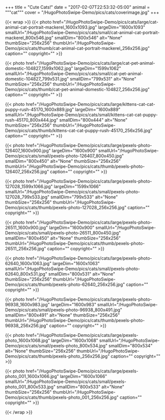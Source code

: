 +++
title = "Cute Cats!"
date = "2017-02-07T22:53:32-05:00"
animal = """cat"""
cover = "/HugoPhotoSwipe-Demo/pics/cats/coverimage.jpg"
+++

{{< wrap >}}
{{< photo href="/HugoPhotoSwipe-Demo/pics/cats/large/cat-animal-cat-portrait-mackerel_1600x1093.jpg" largeDim="1600x1093" smallUrl="/HugoPhotoSwipe-Demo/pics/cats/small/cat-animal-cat-portrait-mackerel_800x546.jpg" smallDim="800x546" alt="None" thumbSize="256x256" thumbUrl="/HugoPhotoSwipe-Demo/pics/cats/thumb/cat-animal-cat-portrait-mackerel_256x256.jpg" caption="" copyright="" >}}

{{< photo href="/HugoPhotoSwipe-Demo/pics/cats/large/cat-pet-animal-domestic-104827_1599x1062.jpg" largeDim="1599x1062" smallUrl="/HugoPhotoSwipe-Demo/pics/cats/small/cat-pet-animal-domestic-104827_799x531.jpg" smallDim="799x531" alt="None" thumbSize="256x256" thumbUrl="/HugoPhotoSwipe-Demo/pics/cats/thumb/cat-pet-animal-domestic-104827_256x256.jpg" caption="" copyright="" >}}

{{< photo href="/HugoPhotoSwipe-Demo/pics/cats/large/kittens-cat-cat-puppy-rush-45170_1600x889.jpg" largeDim="1600x889" smallUrl="/HugoPhotoSwipe-Demo/pics/cats/small/kittens-cat-cat-puppy-rush-45170_800x444.jpg" smallDim="800x444" alt="None" thumbSize="256x256" thumbUrl="/HugoPhotoSwipe-Demo/pics/cats/thumb/kittens-cat-cat-puppy-rush-45170_256x256.jpg" caption="" copyright="" >}}

{{< photo href="/HugoPhotoSwipe-Demo/pics/cats/large/pexels-photo-126407_1600x900.jpg" largeDim="1600x900" smallUrl="/HugoPhotoSwipe-Demo/pics/cats/small/pexels-photo-126407_800x450.jpg" smallDim="800x450" alt="None" thumbSize="256x256" thumbUrl="/HugoPhotoSwipe-Demo/pics/cats/thumb/pexels-photo-126407_256x256.jpg" caption="" copyright="" >}}

{{< photo href="/HugoPhotoSwipe-Demo/pics/cats/large/pexels-photo-127028_1599x1066.jpg" largeDim="1599x1066" smallUrl="/HugoPhotoSwipe-Demo/pics/cats/small/pexels-photo-127028_799x533.jpg" smallDim="799x533" alt="None" thumbSize="256x256" thumbUrl="/HugoPhotoSwipe-Demo/pics/cats/thumb/pexels-photo-127028_256x256.jpg" caption="" copyright="" >}}

{{< photo href="/HugoPhotoSwipe-Demo/pics/cats/large/pexels-photo-26511_1600x900.jpg" largeDim="1600x900" smallUrl="/HugoPhotoSwipe-Demo/pics/cats/small/pexels-photo-26511_800x450.jpg" smallDim="800x450" alt="None" thumbSize="256x256" thumbUrl="/HugoPhotoSwipe-Demo/pics/cats/thumb/pexels-photo-26511_256x256.jpg" caption="" copyright="" >}}

{{< photo href="/HugoPhotoSwipe-Demo/pics/cats/large/pexels-photo-62640_1600x1063.jpg" largeDim="1600x1063" smallUrl="/HugoPhotoSwipe-Demo/pics/cats/small/pexels-photo-62640_800x531.jpg" smallDim="800x531" alt="None" thumbSize="256x256" thumbUrl="/HugoPhotoSwipe-Demo/pics/cats/thumb/pexels-photo-62640_256x256.jpg" caption="" copyright="" >}}

{{< photo href="/HugoPhotoSwipe-Demo/pics/cats/large/pexels-photo-96938_1600x983.jpg" largeDim="1600x983" smallUrl="/HugoPhotoSwipe-Demo/pics/cats/small/pexels-photo-96938_800x491.jpg" smallDim="800x491" alt="None" thumbSize="256x256" thumbUrl="/HugoPhotoSwipe-Demo/pics/cats/thumb/pexels-photo-96938_256x256.jpg" caption="" copyright="" >}}

{{< photo href="/HugoPhotoSwipe-Demo/pics/cats/large/pexels-photo_1600x1068.jpg" largeDim="1600x1068" smallUrl="/HugoPhotoSwipe-Demo/pics/cats/small/pexels-photo_800x534.jpg" smallDim="800x534" alt="None" thumbSize="256x256" thumbUrl="/HugoPhotoSwipe-Demo/pics/cats/thumb/pexels-photo_256x256.jpg" caption="" copyright="" >}}

{{< photo href="/HugoPhotoSwipe-Demo/pics/cats/large/pexels-photo_001_1600x1066.jpg" largeDim="1600x1066" smallUrl="/HugoPhotoSwipe-Demo/pics/cats/small/pexels-photo_001_800x533.jpg" smallDim="800x533" alt="None" thumbSize="256x256" thumbUrl="/HugoPhotoSwipe-Demo/pics/cats/thumb/pexels-photo_001_256x256.jpg" caption="" copyright="" >}}

{{< /wrap >}}